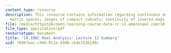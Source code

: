 ```yaml
---
content_type: resource
description: This resource contains information regarding continuous maps between
  metric spaces; images of compact subsets; continuity of inverse maps.
file: /media/https%3A/open-learning-course-data-rc.s3.amazonaws.com/18-100c-real-analysis-fall-2012/70987eacc948011e4300cbde1536149c_MIT18_100CF12_l12sum.pdf
file_type: application/pdf
resourcetype: Document
title: '18.100C Real Analysis: Lecture 12 Summary'
uid: 70987eac-c948-011e-4300-cbde1536149c
---
```

